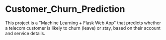 # Customer_Churn_Prediction
This project is a "Machine Learning + Flask Web App" that predicts whether a telecom customer is likely to churn (leave) or stay, based on their account and service details.
